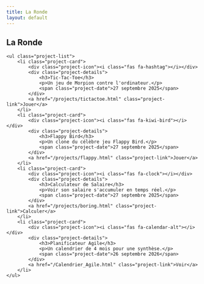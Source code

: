 ```yaml
---
title: La Ronde
layout: default
---
```


<div class="container">
    <h2>La Ronde</h2>

    <ul class="project-list">
        <li class="project-card">
            <div class="project-icon"><i class="fas fa-hashtag"></i></div>
            <div class="project-details">
                <h3>Tic-Tac-Toe</h3>
                <p>Un jeu de Morpion contre l'ordinateur.</p>
                <span class="project-date">27 septembre 2025</span>
            </div>
            <a href="/projects/tictactoe.html" class="project-link">Jouer</a>
        </li>
        <li class="project-card">
            <div class="project-icon"><i class="fas fa-kiwi-bird"></i></div>
            <div class="project-details">
                <h3>Flappy Bird</h3>
                <p>Un clone du célèbre jeu Flappy Bird.</p>
                <span class="project-date">27 septembre 2025</span>
            </div>
            <a href="/projects/flappy.html" class="project-link">Jouer</a>
        </li>
        <li class="project-card">
            <div class="project-icon"><i class="fas fa-clock"></i></div>
            <div class="project-details">
                <h3>Calculateur de Salaire</h3>
                <p>Voir son salaire s'accumuler en temps réel.</p>
                <span class="project-date">27 septembre 2025</span>
            </div>
            <a href="/projects/boring.html" class="project-link">Calculer</a>
        </li>
        <li class="project-card">
            <div class="project-icon"><i class="fas fa-calendar-alt"></i></div>
            <div class="project-details">
                <h3>Planificateur Agile</h3>
                <p>Un calendrier de 4 mois pour une synthèse.</p>
                <span class="project-date">26 septembre 2026</span>
            </div>
            <a href="/Calendrier_Agile.html" class="project-link">Voir</a>
        </li>
    </ul>
</div>
